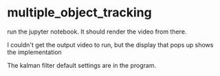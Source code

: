# multiple_object_tracking

run the jupyter notebook. It should render the video from there.

I couldn't get the output video to run, but the display that pops up shows the implementation

The kalman filter default settings are in the program.
